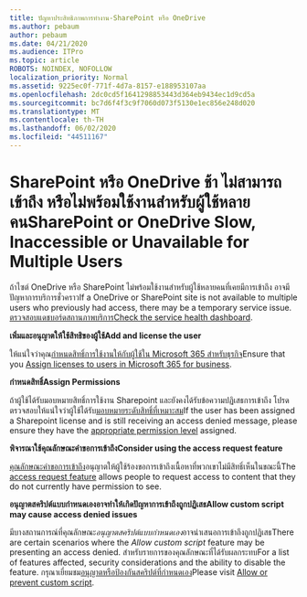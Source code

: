 ```yaml
---
title: ปัญหาประสิทธิภาพการทํางาน-SharePoint หรือ OneDrive
ms.author: pebaum
author: pebaum
ms.date: 04/21/2020
ms.audience: ITPro
ms.topic: article
ROBOTS: NOINDEX, NOFOLLOW
localization_priority: Normal
ms.assetid: 9225ec0f-771f-4d7a-8157-e188953107aa
ms.openlocfilehash: 2dc0cd5f1641298853443d364eb9434ec1d9cd5a
ms.sourcegitcommit: bc7d6f4f3c9f7060d073f5130e1ec856e248d020
ms.translationtype: MT
ms.contentlocale: th-TH
ms.lasthandoff: 06/02/2020
ms.locfileid: "44511167"
---
```

# <a name="sharepoint-or-onedrive-slow-inaccessible-or-unavailable-for-multiple-users"></a><span data-ttu-id="e7862-102">SharePoint หรือ OneDrive ช้า ไม่สามารถเข้าถึง หรือไม่พร้อมใช้งานสําหรับผู้ใช้หลายคน</span><span class="sxs-lookup"><span data-stu-id="e7862-102">SharePoint or OneDrive Slow, Inaccessible or Unavailable for Multiple Users</span></span>

<span data-ttu-id="e7862-103">ถ้าไซต์ OneDrive หรือ SharePoint ไม่พร้อมใช้งานสําหรับผู้ใช้หลายคนที่เคยมีการเข้าถึง อาจมีปัญหาการบริการชั่วคราว</span><span class="sxs-lookup"><span data-stu-id="e7862-103">If a OneDrive or SharePoint site is not available to multiple users who previously had access, there may be a temporary service issue.</span></span> <span data-ttu-id="e7862-104">[ตรวจสอบแดชบอร์ดสถานภาพบริการ](https://portal.office.com/adminportal/home#/servicehealth)</span><span class="sxs-lookup"><span data-stu-id="e7862-104">[Check the service health dashboard](https://portal.office.com/adminportal/home#/servicehealth).</span></span>

<span data-ttu-id="e7862-105">**เพิ่มและอนุญาตให้ใช้สิทธิของผู้ใช้**</span><span class="sxs-lookup"><span data-stu-id="e7862-105">**Add and license the user**</span></span>

<span data-ttu-id="e7862-106">ให้แน่ใจว่าคุณ[กําหนดสิทธิ์การใช้งานให้กับผู้ใช้ใน Microsoft 365 สําหรับธุรกิจ](https://docs.microsoft.com/microsoft-365/admin/add-users/add-users)</span><span class="sxs-lookup"><span data-stu-id="e7862-106">Ensure that you [Assign licenses to users in Microsoft 365 for business](https://docs.microsoft.com/microsoft-365/admin/add-users/add-users).</span></span>


<span data-ttu-id="e7862-107">**กําหนดสิทธิ์**</span><span class="sxs-lookup"><span data-stu-id="e7862-107">**Assign Permissions**</span></span>

<span data-ttu-id="e7862-108">ถ้าผู้ใช้ได้รับมอบหมายสิทธิ์การใช้งาน Sharepoint และยังคงได้รับข้อความปฏิเสธการเข้าถึง โปรดตรวจสอบให้แน่ใจว่าผู้ใช้ได้รับ[มอบหมายระดับสิทธิ์ที่เหมาะสม](https://docs.microsoft.com/sharepoint/understanding-permission-levels)</span><span class="sxs-lookup"><span data-stu-id="e7862-108">If the user has been assigned a Sharepoint license and is still receiving an access denied message, please ensure they have the [appropriate permission level](https://docs.microsoft.com/sharepoint/understanding-permission-levels) assigned.</span></span>

<span data-ttu-id="e7862-109">**พิจารณาใช้คุณลักษณะคําขอการเข้าถึง**</span><span class="sxs-lookup"><span data-stu-id="e7862-109">**Consider using the access request feature**</span></span>

<span data-ttu-id="e7862-110">[คุณลักษณะคําขอการเข้าถึง](https://support.office.com/article/Set-up-and-manage-access-requests-94B26E0B-2822-49D4-929A-8455698654B3)อนุญาตให้ผู้ใช้ร้องขอการเข้าถึงเนื้อหาที่พวกเขาไม่มีสิทธิ์เห็นในขณะนี้</span><span class="sxs-lookup"><span data-stu-id="e7862-110">The [access request feature](https://support.office.com/article/Set-up-and-manage-access-requests-94B26E0B-2822-49D4-929A-8455698654B3) allows people to request access to content that they do not currently have permission to see.</span></span>

<span data-ttu-id="e7862-111">**อนุญาตสคริปต์แบบกําหนดเองอาจทําให้เกิดปัญหาการเข้าถึงถูกปฏิเสธ**</span><span class="sxs-lookup"><span data-stu-id="e7862-111">**Allow custom script may cause access denied issues**</span></span>

<span data-ttu-id="e7862-112">มีบางสถานการณ์ที่คุณลักษณะ*อนุญาตสคริปต์แบบกําหนดเอง*อาจนําเสนอการเข้าถึงถูกปฏิเสธ</span><span class="sxs-lookup"><span data-stu-id="e7862-112">There are certain scenarios where the *Allow custom script* feature may be presenting an access denied.</span></span> <span data-ttu-id="e7862-113">สําหรับรายการของคุณลักษณะที่ได้รับผลกระทบ</span><span class="sxs-lookup"><span data-stu-id="e7862-113">For a list of features affected, security considerations and the ability to disable the feature.</span></span> <span data-ttu-id="e7862-114">กรุณาเยี่ยมชม[อนุญาตหรือป้องกันสคริปต์ที่กําหนดเอง](https://docs.microsoft.com/sharepoint/allow-or-prevent-custom-script)</span><span class="sxs-lookup"><span data-stu-id="e7862-114">Please visit [Allow or prevent custom script](https://docs.microsoft.com/sharepoint/allow-or-prevent-custom-script).</span></span>

